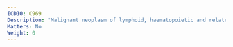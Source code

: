 ```yaml
---
ICD10: C969
Description: "Malignant neoplasm of lymphoid, haematopoietic and related tissue, unspecified"
Matters: No
Weight: 0
---
```


